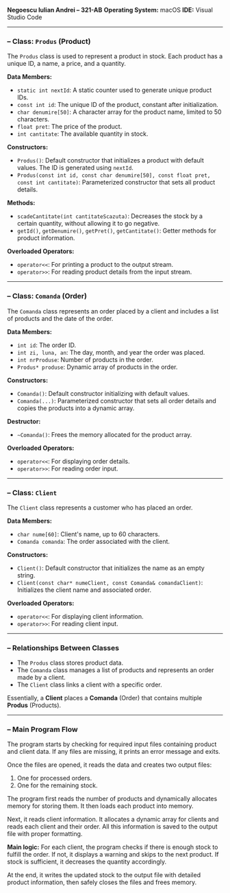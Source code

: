 

**Negoescu Iulian Andrei – 321-AB**
**Operating System:** macOS
**IDE:** Visual Studio Code

---

### **– Class: `Produs` (Product)**

The `Produs` class is used to represent a product in stock. Each product has a unique ID, a name, a price, and a quantity.

**Data Members:**

* `static int nextId`: A static counter used to generate unique product IDs.
* `const int id`: The unique ID of the product, constant after initialization.
* `char denumire[50]`: A character array for the product name, limited to 50 characters.
* `float pret`: The price of the product.
* `int cantitate`: The available quantity in stock.

**Constructors:**

* `Produs()`: Default constructor that initializes a product with default values. The ID is generated using `nextId`.
* `Produs(const int id, const char denumire[50], const float pret, const int cantitate)`: Parameterized constructor that sets all product details.

**Methods:**

* `scadeCantitate(int cantitateScazuta)`: Decreases the stock by a certain quantity, without allowing it to go negative.
* `getId()`, `getDenumire()`, `getPret()`, `getCantitate()`: Getter methods for product information.

**Overloaded Operators:**

* `operator<<`: For printing a product to the output stream.
* `operator>>`: For reading product details from the input stream.

---

### **– Class: `Comanda` (Order)**

The `Comanda` class represents an order placed by a client and includes a list of products and the date of the order.

**Data Members:**

* `int id`: The order ID.
* `int zi, luna, an`: The day, month, and year the order was placed.
* `int nrProduse`: Number of products in the order.
* `Produs* produse`: Dynamic array of products in the order.

**Constructors:**

* `Comanda()`: Default constructor initializing with default values.
* `Comanda(...)`: Parameterized constructor that sets all order details and copies the products into a dynamic array.

**Destructor:**

* `~Comanda()`: Frees the memory allocated for the product array.

**Overloaded Operators:**

* `operator<<`: For displaying order details.
* `operator>>`: For reading order input.

---

### **– Class: `Client`**

The `Client` class represents a customer who has placed an order.

**Data Members:**

* `char nume[60]`: Client's name, up to 60 characters.
* `Comanda comanda`: The order associated with the client.

**Constructors:**

* `Client()`: Default constructor that initializes the name as an empty string.
* `Client(const char* numeClient, const Comanda& comandaClient)`: Initializes the client name and associated order.

**Overloaded Operators:**

* `operator<<`: For displaying client information.
* `operator>>`: For reading client input.

---

### **– Relationships Between Classes**

* The `Produs` class stores product data.
* The `Comanda` class manages a list of products and represents an order made by a client.
* The `Client` class links a client with a specific order.

Essentially, a **Client** places a **Comanda** (Order) that contains multiple **Produs** (Products).

---

### **– Main Program Flow**

The program starts by checking for required input files containing product and client data. If any files are missing, it prints an error message and exits.

Once the files are opened, it reads the data and creates two output files:

1. One for processed orders.
2. One for the remaining stock.

The program first reads the number of products and dynamically allocates memory for storing them. It then loads each product into memory.

Next, it reads client information. It allocates a dynamic array for clients and reads each client and their order. All this information is saved to the output file with proper formatting.

**Main logic:**
For each client, the program checks if there is enough stock to fulfill the order. If not, it displays a warning and skips to the next product. If stock is sufficient, it decreases the quantity accordingly.

At the end, it writes the updated stock to the output file with detailed product information, then safely closes the files and frees memory.


